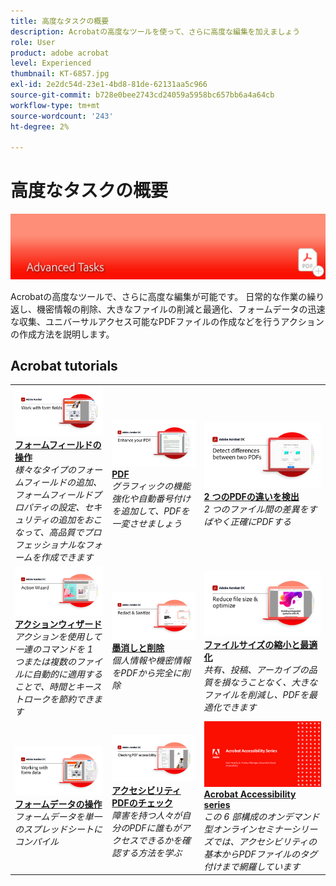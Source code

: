 ```yaml
---
title: 高度なタスクの概要
description: Acrobatの高度なツールを使って、さらに高度な編集を加えましょう
role: User
product: adobe acrobat
level: Experienced
thumbnail: KT-6857.jpg
exl-id: 2e2dc54d-23e1-4bd8-81de-62131aa5c966
source-git-commit: b728e0bee2743cd24059a5958bc657bb6a4a64cb
workflow-type: tm+mt
source-wordcount: '243'
ht-degree: 2%

---
```


# 高度なタスクの概要

![Acrobat入門の画像](../assets/Hero-AdvancedTasks.png)

Acrobatの高度なツールで、さらに高度な編集が可能です。 日常的な作業の繰り返し、機密情報の削除、大きなファイルの削減と最適化、フォームデータの迅速な収集、ユニバーサルアクセス可能なPDFファイルの作成などを行うアクションの作成方法を説明します。

## Acrobat tutorials

<table style="table-layout:fixed">
<tr>
  <td>
    <a href="workforms.md">
      <img alt="フォームフィールドの操作" src="../assets/Workform_1280.png" />
    </a>
    <div>
    <a href="workforms.md"><strong>フォームフィールドの操作</strong></a>
    </div>
    <em>様々なタイプのフォームフィールドの追加、フォームフィールドプロパティの設定、セキュリティの追加をおこなって、高品質でプロフェッショナルなフォームを作成できます</em>
    <br>
  </td>
  <td>
    <a href="enhance.md">
      <img alt="PDF" src="../assets/Enhance_1280.png" />
    </a>
    <div>
    <a href="enhance.md"><strong>PDF</strong></a>
    </div>
    <em>グラフィックの機能強化や自動番号付けを追加して、PDFを一変させましょう</em>
    <br>
  </td>
   <td>
    <a href="compare.md">
      <img alt="2 つのPDFの違いを検出" src="../assets/Compare_1280.png" />
    </a>
    <div>
    <a href="compare.md"><strong>2 つのPDFの違いを検出</strong></a>
    </div>
    <em>2 つのファイル間の差異をすばやく正確にPDFする</em>
    <br>
  </td>
</tr>
<tr>
  <td>
    <a href="action.md">
      <img alt="アクションウィザード" src="../assets/Action.jpg" />
    </a>
    <div>
    <a href="action.md"><strong>アクションウィザード</strong></a>
    </div>
    <em>アクションを使用して一連のコマンドを 1 つまたは複数のファイルに自動的に適用することで、時間とキーストロークを節約できます</em>
    <br>
  </td>  
  <td>
    <a href="redact.md">
      <img alt="墨消しと削除" src="../assets/Redact.jpg" />
    </a>
    <div>
    <a href="redact.md"><strong>墨消しと削除</strong></a>
    </div>
    <em>個人情報や機密情報をPDFから完全に削除</em>
    <br>
  </td>
  <td>
    <a href="reduce.md">
      <img alt="ファイルサイズの縮小と最適化" src="../assets/Reduce.jpg" />
    </a>
    <div>
    <a href="reduce.md"><strong>ファイルサイズの縮小と最適化</strong></a>
    </div>
    <em>共有、投稿、アーカイブの品質を損なうことなく、大きなファイルを削減し、PDFを最適化できます</em>
    <br>
  </td>
</tr>
<tr>
  <td>
    <a href="formdata.md">
      <img alt="アクションウィザード" src="../assets/FormData.jpg" />
    </a>
    <div>
    <a href="formdata.md"><strong>フォームデータの操作</strong></a>
    </div>
    <em>フォームデータを単一のスプレッドシートにコンパイル</em>
    <br>
  </td>
   <td>
    <a href="accessibility.md">
      <img alt="アクセシビリティPDFのチェック" src="../assets/Checkingaccessible_1280.jpg" />
    </a>
    <div>
    <a href="accessibility.md"><strong>アクセシビリティPDFのチェック</strong></a>
    </div>
    <em>障害を持つ人々が自分のPDFに誰もがアクセスできるかを確認する方法を学ぶ</em>
    <br>
  </td>
  <td>
    <a href="accessibility-series.md">
      <img alt="アクセシブルなPDFファイルの準備" src="../assets/Accessibilityseries_1280.png" />
    </a>
    <div>
    <a href="accessibility-series.md"><strong>Acrobat Accessibility series</strong></a>
    </div>
    <em>この 6 部構成のオンデマンド型オンラインセミナーシリーズでは、アクセシビリティの基本からPDFファイルのタグ付けまで網羅しています</em>
    <br>
  </td>
</tr>
</table>
